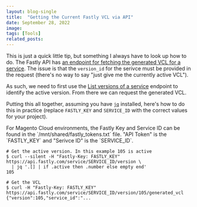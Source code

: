```yaml
---
layout: blog-single
title:  "Getting the Current Fastly VCL via API"
date: September 28, 2022
image: 
tags: [Tools]
related_posts:
---
```


This is just a quick little tip, but something I always have to look up how to do. The Fastly API has [an endpoint for fetching the generated VCL for a service](https://developer.fastly.com/reference/api/vcl-services/vcl/#get-custom-vcl-generated). The issue is that the `version_id` for the serivce must be provided in the request (there's no way to say "just give me the currently active VCL").

<!-- excerpt_separator -->

As such, we need to first use the [List versions of a service](https://developer.fastly.com/reference/api/services/version/#list-service-versions) endpoint to identify the active version. From there we can request the generated VCL.

Putting this all together, assuming you have [`jq`](https://stedolan.github.io/jq/) installed, here's how to do this in practice (replace `FASTLY_KEY` and `SERVICE_ID` with the correct values for your project).

<div class="tout tout--secondary">
<p>For Magento Cloud environments, the Fastly Key and Service ID can be found in the `/mnt/shared/fastly_tokens.txt` file. "API Token" is the `FASTLY_KEY` and "Serivce ID" is the `SERVICE_ID`.</p>
</div>

```
# Get the active version. In this example 105 is active
$ curl --silent -H "Fastly-Key: FASTLY_KEY" https://api.fastly.com/service/SERVICE_ID/version \
  | jq '.[] | if .active then .number else empty end'
105

# Get the VCL
$ curl -H "Fastly-Key: FASTLY_KEY" https://api.fastly.com/service/SERVICE_ID/version/105/generated_vcl
{"version":105,"service_id":"...
```
